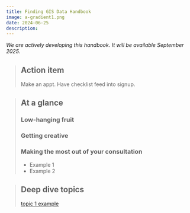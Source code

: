 ```yaml
---
title: Finding GIS Data Handbook
image: a-gradient1.png
date: 2024-06-25
description: 
---
```


*We are actively developing this handbook. It will be available September 2025.*

>
> ## Action item
>
> Make an appt. Have checklist feed into signup. 


> ## At a glance
>
>### Low-hanging fruit
>
> ### Getting creative
> 
>### Making the most out of your consultation
>
> - Example 1
> - Example 2



> ## Deep dive topics
>
> [topic 1 example](dive-1/)

